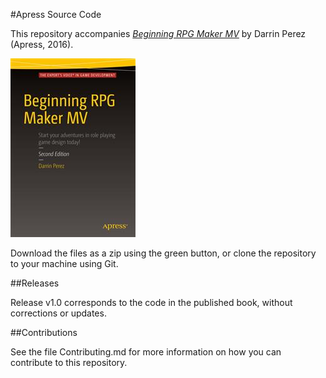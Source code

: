 #Apress Source Code

This repository accompanies [*Beginning RPG Maker MV*](http://www.apress.com/9781484219669) by Darrin Perez (Apress, 2016).

![Cover image](9781484219669.jpg)

Download the files as a zip using the green button, or clone the repository to your machine using Git.

##Releases

Release v1.0 corresponds to the code in the published book, without corrections or updates.

##Contributions

See the file Contributing.md for more information on how you can contribute to this repository.

